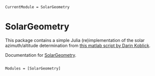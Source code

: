 ```@meta
CurrentModule = SolarGeometry
```

# SolarGeometry
This package contains a simple Julia (re)implementation of the solar azimuth/altitude determination from [this matlab script by Darin Koblick](https://www.mathworks.com/matlabcentral/fileexchange/23051-vectorized-solar-azimuth-and-elevation-estimation). 


Documentation for [SolarGeometry](https://github.com/john-waczak/SolarGeometry.jl).

```@index
```

```@autodocs
Modules = [SolarGeometry]
```
